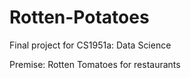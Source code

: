 # Rotten-Potatoes

Final project for CS1951a: Data Science

Premise: Rotten Tomatoes for restaurants
